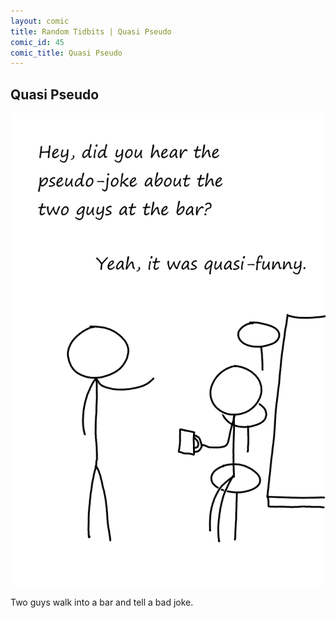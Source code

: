 ```yaml
---
layout: comic
title: Random Tidbits | Quasi Pseudo
comic_id: 45
comic_title: Quasi Pseudo
---
```


## Quasi Pseudo

<img id="img45" src="/assets/images/45.png">

Two guys walk into a bar and tell a bad joke.
